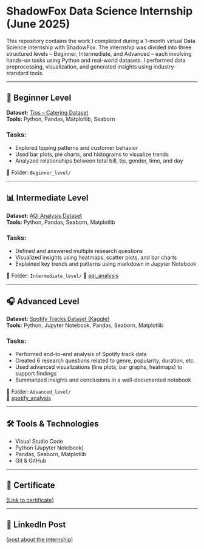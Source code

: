 # ShadowFox Data Science Internship (June 2025)

This repository contains the work I completed during a 1-month virtual Data Science internship with ShadowFox. The internship was divided into three structured levels – Beginner, Intermediate, and Advanced – each involving hands-on tasks using Python and real-world datasets. I performed data preprocessing, visualization, and generated insights using industry-standard tools.

---

## 🔰 Beginner Level

**Dataset:** [Tips – Catering Dataset](https://www.kaggle.com/datasets/mysarahmadbhat/tips-dataset)  
**Tools:** Python, Pandas, Matplotlib, Seaborn  

### Tasks:
- Explored tipping patterns and customer behavior
- Used bar plots, pie charts, and histograms to visualize trends
- Analyzed relationships between total bill, tip, gender, time, and day

📁 Folder: `Beginner_level/`

---

## 📊 Intermediate Level

**Dataset:** [AQI Analysis Dataset](https://drive.google.com/drive/folders/1Bjn2YEmafyYckkJAwsOSqngpEMGWyIXc?usp=drive_link)  
**Tools:** Python, Pandas, Seaborn, Matplotlib  

### Tasks:
- Defined and answered multiple research questions
- Visualized insights using heatmaps, scatter plots, and bar charts
- Explained key trends and patterns using markdown in Jupyter Notebook

📁 Folder: `Intermediate_level/`
🔗 [aqi_analysis](Intermediate_level/aqi_analysis.ipynb)

---

## 🎧 Advanced Level

**Dataset:** [Spotify Tracks Dataset (Kaggle)](https://www.kaggle.com/datasets/maharshipandya/-spotify-tracks-dataset)  
**Tools:** Python, Jupyter Notebook, Pandas, Seaborn, Matplotlib  

### Tasks:
- Performed end-to-end analysis of Spotify track data
- Created 6 research questions related to genre, popularity, duration, etc.
- Used advanced visualizations (line plots, bar graphs, heatmaps) to support findings
- Summarized insights and conclusions in a well-documented notebook

📁 Folder: `Advanced_level/`  
🔗 [spotify_analysis](Advanced_level/spotify_analysis.ipynb)

---

## 🛠️ Tools & Technologies

- Visual Studio Code
- Python (Jupyter Notebook)  
- Pandas, Seaborn, Matplotlib  
- Git & GitHub

---

## 📄 Certificate

[[Link to certificate]](https://github.com/Hari140126/ShadowFox-Hari/blob/main/Certificate)

---

## 🔗 LinkedIn Post 

[[post about the internship]](https://www.linkedin.com/posts/harihara-alagappan-venkatachalam-01115a349_offer-letter-activity-7334516147263877121-SnhH?utm_source=share&utm_medium=member_desktop&rcm=ACoAAFcNtI0BeRxVY-x2sJxj1Jq058CdjfSxPPk)
